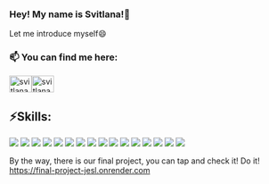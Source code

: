 ### Hey! My name is Svitlana!👋
Let me introduce myself😄

<h3>📫 You can find me here:</h3><a href="https://linkedin.com/in/svitlana-kovalenko-920b4723a" target="blank"><img align="center" src="https://raw.githubusercontent.com/rahuldkjain/github-profile-readme-generator/master/src/images/icons/Social/linked-in-alt.svg" alt="svitlana-kovalenko-920b4723a" height="30" width="40" /></a><a href="https://t.me/kovalenko_sv" target="blank"><img align="center" src="https://i.pinimg.com/originals/90/49/01/904901b5d3ff49e2af05f0b6201015b8.png" alt="svitlana-kovalenko" height="30" width="40" /></a>

<h2>⚡Skills:</h2>
<div><img src="https://img.shields.io/badge/HTML-8B0000?style=for-the-badge&logo=html5&logoColor=000"> <img src="https://img.shields.io/badge/CSS-blue?style=for-the-badge&logo=css3&logoColor=000"> <img src="https://img.shields.io/badge/SASS-FF69B4?style=for-the-badge&logo=sass&logoColor=fff"> <img src="https://img.shields.io/badge/JavaScript-FFA500?style=for-the-badge&logo=javascript&logoColor=000"> <img src="https://img.shields.io/badge/Git-B22222?style=for-the-badge&logo=git&logoColor=fff"> <img src="https://img.shields.io/badge/Figma-9932CC?style=for-the-badge&logo=figma&logoColor=000"> <img src="https://img.shields.io/badge/NPM-CB3837?style=for-the-badge&logo=npm&logoColor=000"> <img src="https://img.shields.io/badge/Styled Components-DB7093?style=for-the-badge&logo=styledcomponents&logoColor=000"> <img src="https://img.shields.io/badge/Gulp-CF4647?style=for-the-badge&logo=gulp&logoColor=000"> <img src="https://img.shields.io/badge/React-61DAFB?style=for-the-badge&logo=react&logoColor=000"> <img src="https://img.shields.io/badge/Redux-764ABC?style=for-the-badge&logo=redux&logoColor=000"> <img src="https://img.shields.io/badge/MUI-007FFF?style=for-the-badge&logo=mui&logoColor=fff"> <img src="https://img.shields.io/badge/Node-339933?style=for-the-badge&logo=nodedotjs&logoColor=000"> <img src="https://img.shields.io/badge/Express-000000?style=for-the-badge&logo=express&logoColor=fff"> <img src="https://img.shields.io/badge/MongoDB-47A248?style=for-the-badge&logo=MongoDB&logoColor=000"> <img src="https://img.shields.io/badge/TypeScript-3178C6?style=for-the-badge&logo=typescript&logoColor=000"></div>


By the way, there is our final project, you can tap and check it! Do it!
https://final-project-jesl.onrender.com

<!--
**SvitloKovalenko/SvitloKovalenko** is a ✨ _special_ ✨ repository because its `README.md` (this file) appears on your GitHub profile.
<img src="https://img.shields.io/badge/НАДПИСЬ НА БЕЙДЖЕ-ЦВЕТ ФОНА?style=for-the-badge&logo=НАЗВАНИЕ ЛОГОТИПА&logoColor=ЦВЕТ ЛОГОТИПА">
Here are some ideas to get you started:

- 🔭 I’m currently working on ...
- 🌱 I’m currently learning ...
- 👯 I’m looking to collaborate on ...
- 🤔 I’m looking for help with ...
- 💬 Ask me about ...
- 📫 How to reach me: ...
- 😄 Pronouns: ...
- ⚡ Fun fact: ...
-->
